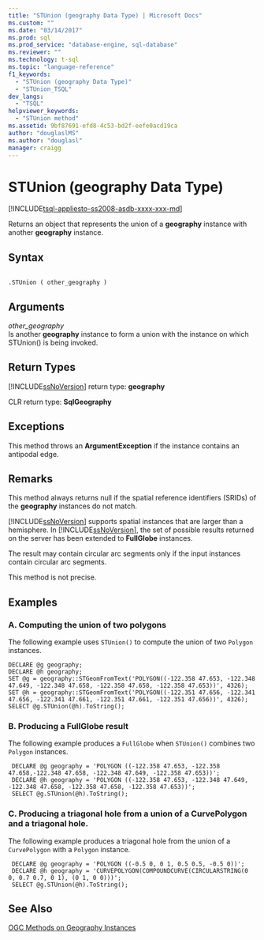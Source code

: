 ```yaml
---
title: "STUnion (geography Data Type) | Microsoft Docs"
ms.custom: ""
ms.date: "03/14/2017"
ms.prod: sql
ms.prod_service: "database-engine, sql-database"
ms.reviewer: ""
ms.technology: t-sql
ms.topic: "language-reference"
f1_keywords: 
  - "STUnion (geography Data Type)"
  - "STUnion_TSQL"
dev_langs: 
  - "TSQL"
helpviewer_keywords: 
  - "STUnion method"
ms.assetid: 9bf87691-efd8-4c53-bd2f-eefe0acd19ca
author: "douglaslMS"
ms.author: "douglasl"
manager: craigg
---
```

# STUnion (geography Data Type)
[!INCLUDE[tsql-appliesto-ss2008-asdb-xxxx-xxx-md](../../includes/tsql-appliesto-ss2008-asdb-xxxx-xxx-md.md)]

  Returns an object that represents the union of a **geography** instance with another **geography** instance.  
  
## Syntax  
  
```  
  
.STUnion ( other_geography )  
```  
  
## Arguments  
 *other_geography*  
 Is another **geography** instance to form a union with the instance on which STUnion() is being invoked.  
  
## Return Types  
 [!INCLUDE[ssNoVersion](../../includes/ssnoversion-md.md)] return type: **geography**  
  
 CLR return type: **SqlGeography**  
  
## Exceptions  
 This method throws an **ArgumentException** if the instance contains an antipodal edge.  
  
## Remarks  
 This method always returns null if the spatial reference identifiers (SRIDs) of the **geography** instances do not match.  
  
 [!INCLUDE[ssNoVersion](../../includes/ssnoversion-md.md)] supports spatial instances that are larger than a hemisphere. In [!INCLUDE[ssNoVersion](../../includes/ssnoversion-md.md)], the set of possible results returned on the server has been extended to **FullGlobe** instances.  
  
 The result may contain circular arc segments only if the input instances contain circular arc segments.  
  
 This method is not precise.  
  
## Examples  
  
### A. Computing the union of two polygons  
 The following example uses `STUnion()` to compute the union of two `Polygon` instances.  
  
```  
DECLARE @g geography;  
DECLARE @h geography;  
SET @g = geography::STGeomFromText('POLYGON((-122.358 47.653, -122.348 47.649, -122.348 47.658, -122.358 47.658, -122.358 47.653))', 4326);  
SET @h = geography::STGeomFromText('POLYGON((-122.351 47.656, -122.341 47.656, -122.341 47.661, -122.351 47.661, -122.351 47.656))', 4326);  
SELECT @g.STUnion(@h).ToString();  
```  
  
### B. Producing a FullGlobe result  
 The following example produces a `FullGlobe` when `STUnion()` combines two `Polygon` instances.  
  
```
 DECLARE @g geography = 'POLYGON ((-122.358 47.653, -122.358 47.658,-122.348 47.658, -122.348 47.649, -122.358 47.653))';  
 DECLARE @h geography = 'POLYGON ((-122.358 47.653, -122.348 47.649, -122.348 47.658, -122.358 47.658, -122.358 47.653))';  
 SELECT @g.STUnion(@h).ToString();
 ```  
  
### C. Producing a triagonal hole from a union of a CurvePolygon and a triagonal hole.  
 The following example produces a triagonal hole from the union of a `CurvePolygon` with a `Polygon` instance.  
  
```
 DECLARE @g geography = 'POLYGON ((-0.5 0, 0 1, 0.5 0.5, -0.5 0))';  
 DECLARE @h geography = 'CURVEPOLYGON(COMPOUNDCURVE(CIRCULARSTRING(0 0, 0.7 0.7, 0 1), (0 1, 0 0)))';  
 SELECT @g.STUnion(@h).ToString();
 ```  
  
## See Also  
 [OGC Methods on Geography Instances](../../t-sql/spatial-geography/ogc-methods-on-geography-instances.md)  
  
  

